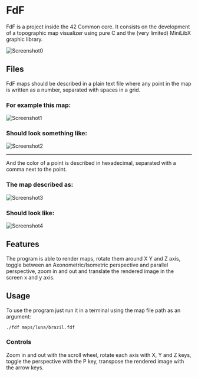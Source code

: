 # FdF
FdF is a project inside the 42 Common core. It consists on the development of a topographic map visualizer using pure C and the (very limited) MiniLibX graphic library.

![Screenshot0](https://github.com/luna7111/fdf/blob/main/images/t1_map_render.png?raw=true "A screenshot of the program rendering a map with a sea and some mountains")

## Files
FdF maps should be described in a plain text file where any point in the map is written as a number, separated with spaces in a grid.
### For example this map:

![Screenshot1](https://github.com/luna7111/fdf/blob/main/images/basic_grid_file_screenshot.png?raw=true "basic_grid.fdf screenshot")

### Should look something like:

![Screenshot2](https://github.com/luna7111/fdf/blob/main/images/basic_grid_render_screenshot.png?raw=true "basic_grid.fdf render screenshot")

---

And the color of a point is described in hexadecimal, separated with a comma next to the point.

### The map described as:

![Screenshot3](https://github.com/luna7111/fdf/blob/main/images/colored_grid_file_screenshot.png?raw=true "colored_grid.fdf screenshot")

### Should look like:

![Screenshot4](https://github.com/luna7111/fdf/blob/main/images/colored_grid_render_screenshot.png?raw=true "colored_grid.fdf render screenshot")

## Features
The program is able to render maps, rotate them around X Y and Z axis, toggle between an Axonometric/Isometric perspective and parallel perspective, zoom in and out and translate the rendered image in the screen x and y axis.

## Usage
To use the program just run it in a terminal using the map file path as an argument:
```
./fdf maps/luna/brazil.fdf
```
### Controls
Zoom in and out with the scroll wheel, rotate each axis with X, Y and Z keys, toggle the perspective with the P key, transpose the rendered image with the arrow keys.
